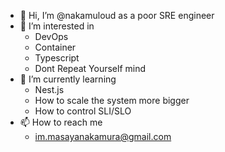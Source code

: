 - 👋 Hi, I’m @nakamuloud as a poor SRE engineer
- 👀 I’m interested in 
  - DevOps
  - Container
  - Typescript
  - Dont Repeat Yourself mind
- 🌱 I’m currently learning 
  - Nest.js
  - How to scale the system more bigger
  - How to control SLI/SLO
- 📫 How to reach me 
  - im.masayanakamura@gmail.com

<!---
nakamuloud/nakamuloud is a ✨ special ✨ repository because its `README.md` (this file) appears on your GitHub profile.
You can click the Preview link to take a look at your changes.
--->
